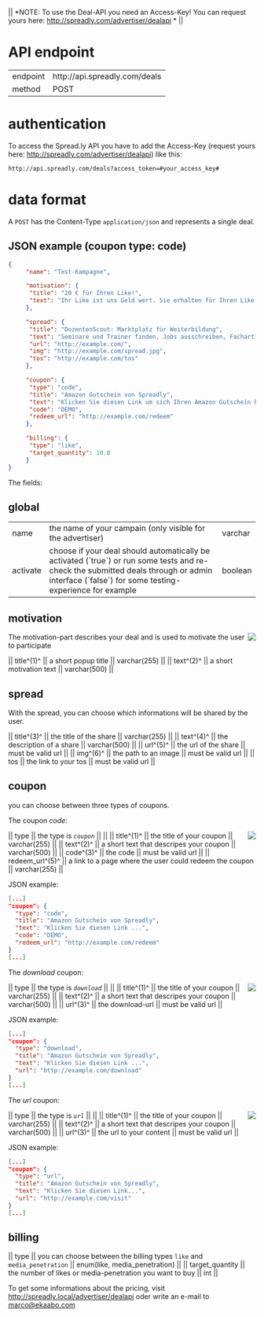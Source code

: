 || *NOTE: To use the Deal-API you need an Access-Key! You can request yours here: http://spreadly.com/advertiser/dealapi * ||

# API endpoint

<table>
  <tr>
    <td>endpoint</td>
    <td>http://api.spreadly.com/deals</td>
  </tr>
  <tr>
    <td>method</td>
    <td>POST</td>
  </tr>
</table>

# authentication

To access the Spread.ly API you have to add the Access-Key (request yours here: http://spreadly.com/advertiser/dealapi) like this:


```
http://api.spreadly.com/deals?access_token=#your_access_key#
```

# data format

A `POST` has the Content-Type `application/json` and represents a single deal.

## JSON example (coupon type: code)

```json
{
     "name": "Test-Kampagne",

     "motivation": {
      "title": "20 € für Ihren Like!",
      "text": "Ihr Like ist uns Geld wert. Sie erhalten für Ihren Like einen 20 Euro Amazon Gutschein! Like klicken und danach sofort Gutschein herunterladen."
     },

     "spread": {
      "title": "DozentenScout: Marktplatz für Weiterbildung",
      "text": "Seminare und Trainer finden, Jobs ausschreiben, Fachartikel aus der Weiterbildungsbranche lesen.",
      "url": "http://example.com/",
      "img": "http://example.com/spread.jpg",
      "tos": "http://example.com/tos"
     },

     "coupon": {
      "type": "code",
      "title": "Amazon Gutschein von Spreadly",
      "text": "Klicken Sie diesen Link um sich Ihren Amazon Gutschein herunter zu laden. Sie können diesen Gutschein uneingeschränkt nutzen und auch an Dritte weitergeben.",
      "code": "DEMO",
      "redeem_url": "http://example.com/redeem"
     },

     "billing": {
      "type": "like",
      "target_quantity": 10.0
     }
}
```

The fields:

## global

<table>
  <tr>
    <td>name</td>
    <td>the name of your campain (only visible for the advertiser)</td>
    <td>varchar</td>
  </tr>
  <tr>
    <td>activate</td>
    <td>choose if your deal should automatically be activated (`true`) or run some tests and re-check the submitted deals through or admin interface (`false`) for some testing-experience for example</td>
    <td>boolean</td>
  </tr>
</table>

## motivation

<img align="right" src="http://spreadly.com/img/popup-deal.png" />

The motivation-part describes your deal and is used to motivate the user to participate

|| title^(1)^ || a short popup title || varchar(255) ||
|| text^(2)^ || a short motivation text || varchar(500) ||

## spread

With the spread, you can choose which informations will be shared by the user.

|| title^(3)^ || the title of the share || varchar(255) ||
|| text^(4)^ || the description of a share || varchar(500) ||
|| url^(5)^ || the url of the share || must be valid url ||
|| img^(6)^ || the path to an image || must be valid url ||
|| tos || the link to your tos || must be valid url ||

## coupon

you can choose between three types of coupons.


The coupon _*code*_:

<img align="right" src="http://spreadly.com/img/coupon_type_code.png" />


|| type || the type is *`coupon`* ||  ||
|| title^(1)^ || the title of your coupon || varchar(255) ||
|| text^(2)^ || a short text that descripes your coupon || varchar(500) ||
|| code^(3)^ || the code || must be valid url ||
|| redeem_url^(5)^ || a link to a page where the user could redeem the coupon || varchar(255) ||

JSON example:

```json
[...]
"coupon": {
  "type": "code",
  "title": "Amazon Gutschein von Spreadly",
  "text": "Klicken Sie diesen Link ...",
  "code": "DEMO",
  "redeem_url": "http://example.com/redeem"
}
[...]
```


The _*download*_ coupon:

<img align="right" src="http://spreadly.com/img/coupon_type_download.png" />

|| type || the type is *`download`* ||  ||
|| title^(1)^ || the title of your coupon || varchar(255) ||
|| text^(2)^ || a short text that descripes your coupon || varchar(500) ||
|| url^(3)^ || the download-url || must be valid url ||

JSON example:

```json
[...]
"coupon": {
  "type": "download",
  "title": "Amazon Gutschein von Spreadly",
  "text": "Klicken Sie diesen Link ...",
  "url": "http://example.com/download"
}
[...]
```

The _*url*_ coupon:

<img align="right" src="http://spreadly.com/img/coupon_type_url.png" />

|| type || the type is *`url`* ||  ||
|| title^(1)^ || the title of your coupon || varchar(255) ||
|| text^(2)^ || a short text that descripes your coupon || varchar(500) ||
|| url^(3)^ || the url to your content || must be valid url ||

JSON example:

```json
[...]
"coupon": {
  "type": "url",
  "title": "Amazon Gutschein von Spreadly",
  "text": "Klicken Sie diesen Link...",
  "url": "http://example.com/visit"
}
[...]
```

## billing

|| type || you can choose between the billing types `like` and `media_penetration` || enum(like, media_penetration) ||
|| target_quantity || the number of likes or media-penetration you want to buy || int ||

To get some informations about the pricing, visit http://spreadly.local/advertiser/dealapi oder write an e-mail to marco@ekaabo.com